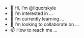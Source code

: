 - 👋 Hi, I’m @liquorskyle
- 👀 I’m interested in ...
- 🌱 I’m currently learning ...
- 💞️ I’m looking to collaborate on ...
- 📫 How to reach me ...

<!---
liquorskyle/liquorskyle is a ✨ special ✨ repository because its `README.md` (this file) appears on your GitHub profile.
You can click the Preview link to take a look at your changes.
--->
